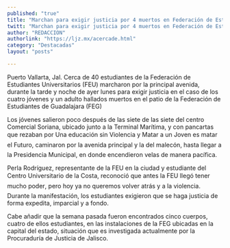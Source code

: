```yaml
---
published: "true"
title: "Marchan para exigir justicia por 4 muertos en Federación de Estudiantes de Guadalajara"
twitt: "Marchan para exigir justicia por 4 muertos en Federación de Estudiantes de Guadalajara"
author: "REDACCION"
authorlink: "https://ljz.mx/acercade.html"
category: "Destacadas"
layout: "posts"

---
```



  Puerto Vallarta, Jal. Cerca de 40 estudiantes de la Federación de Estudiantes Universitarios (FEU) marcharon por la principal avenida, durante la tarde y noche de ayer lunes para exigir justicia en el caso de los cuatro jóvenes y un adulto hallados muertos en el patio de la Federación de Estudiantes de Guadalajara (FEG)



  Los jóvenes salieron poco después de las siete de las siete del centro Comercial Soriana, ubicado junto a la Terminal Marítima, y con pancartas que rezaban por Una educación sin Violencia y Matar a un Joven es matar el Futuro, caminaron por la avenida principal y la del malecón, hasta llegar a la Presidencia Municipal, en donde encendieron velas de manera pacífica.



  Perla Rodríguez, representante de la FEU en la ciudad y estudiante del Centro Universitario de la Costa, reconoció que antes la FEU llegó tener mucho poder, pero hoy ya no queremos volver atrás y a la violencia. Durante la manifestación, los estudiantes exigieron que se haga justicia de forma expedita, imparcial y a fondo.



  Cabe añadir que la semana pasada fueron encontrados cinco cuerpos, cuatro de ellos estudiantes, en las instalaciones de la FEG ubicadas en la capital del estado, situación que es investigada actualmente por la Procuraduría de Justicia de Jalisco.

